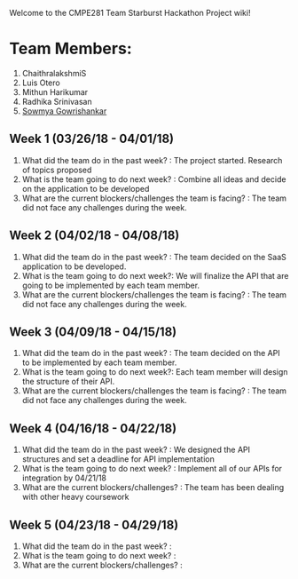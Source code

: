 Welcome to the CMPE281 Team Starburst Hackathon Project wiki!

# Team Members:
1) ChaithralakshmiS
2) Luis Otero
3) Mithun Harikumar
4) Radhika Srinivasan
5) [Sowmya Gowrishankar]([https://github.com/sowmyagowri)


## Week 1 (03/26/18 - 04/01/18)

1. What did the team do in the past week? : The project started. Research of topics proposed
2. What is the team going to do next week? : Combine all ideas and decide on the application to be developed
3. What are the current blockers/challenges the team is facing? : The team did not face any challenges during the week.

## Week 2 (04/02/18 - 04/08/18)
1. What did the team do in the past week? : The team decided on the SaaS application to be developed.
2. What is the team going to do next week?: We will finalize the API that are going to be implemented by each team member.
3. What are the current blockers/challenges the team is facing? : The team did not face any challenges during the week.

## Week 3 (04/09/18 - 04/15/18)
1. What did the team do in the past week? : The team decided on the API to be implemented by each team member.
2. What is the team going to do next week?: Each team member will design the structure of their API.
3. What are the current blockers/challenges the team is facing? : The team did not face any challenges during the week.

## Week 4 (04/16/18 - 04/22/18)
1. What did the team do in the past week? : We designed the API structures and set a deadline for API implementation
2. What is the team going to do next week? : Implement all of our APIs for integration by 04/21/18
3. What are the current blockers/challenges? : The team has been dealing with other heavy coursework

## Week 5 (04/23/18 - 04/29/18)
1. What did the team do in the past week? :
2. What is the team going to do next week? :
3. What are the current blockers/challenges? :
